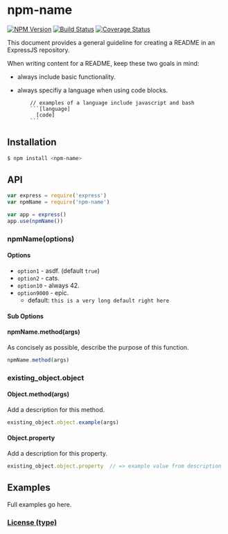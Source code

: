 # npm-name

[![NPM Version](https://badge.fury.io/js/style-guide.svg)](https://badge.fury.io/js/style-guide)
[![Build Status](https://travis-ci.org/expressjs/style-guide.svg?branch=master)](https://travis-ci.org/expressjs/style-guide)
[![Coverage Status](https://img.shields.io/coveralls/expressjs/style-guide.svg?branch=master)](https://coveralls.io/r/expressjs/style-guide)

This document provides a general guideline for creating a README in an ExpressJS repository. 

When writing content for a README, keep these two goals in mind: 

- always include basic functionality. 

- always specifiy a language when using code blocks.

    ```  
        // examples of a language include javascript and bash
        ```[language]
          [code]
        ```   
    ```                                

## Installation

```bash
$ npm install <npm-name>
```

## API

```js
var express = require('express')
var npmName = require('npm-name')

var app = express()
app.use(npmName())
```

### npmName(options)

#### Options

- `option1`    - asdf. (default `true`)
- `option2`    - cats.
- `option10`   - always 42.
- `option9000` - epic.
  - default: `this is a very long default right here`

#### Sub Options

#### npmName.method(args)

As concisely as possible, describe the purpose of this function. 

```js
npmName.method(args)
```

### existing_object.object

#### Object.method(args)

Add a description for this method. 

```js
existing_object.object.example(args)
```

#### Object.property

Add a description for this property. 

```js
existing_object.object.property  // => example value from description
```

## Examples

Full examples go here.

### [License (type)](LICENSE)
